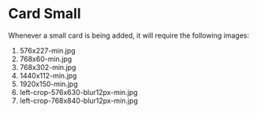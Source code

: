 # Card Small

Whenever a small card is being added, it will require the following images:

1. 576x227-min.jpg
2. 768x60-min.jpg
3. 768x302-min.jpg
4. 1440x112-min.jpg
5. 1920x150-min.jpg
6. left-crop-576x630-blur12px-min.jpg
7. left-crop-768x840-blur12px-min.jpg